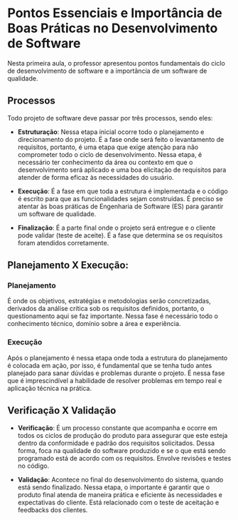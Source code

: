# Pontos Essenciais e Importância de Boas Práticas no Desenvolvimento de Software

Nesta primeira aula, o professor apresentou pontos fundamentais do ciclo de desenvolvimento de software e a importância de um software de qualidade.

## Processos
Todo projeto de software deve passar por três processos, sendo eles:

- **Estruturação**: Nessa etapa inicial ocorre todo o planejamento e direcionamento do projeto. É a fase onde será feito o levantamento de requisitos, portanto, é uma etapa que exige atenção para não comprometer todo o ciclo de desenvolvimento. Nessa etapa, é necessário ter conhecimento da área ou contexto em que o desenvolvimento será aplicado e uma boa elicitação de requisitos para atender de forma eficaz às necessidades do usuário.

- **Execução**: É a fase em que toda a estrutura é implementada e o código é escrito para que as funcionalidades sejam construídas. É preciso se atentar às boas práticas de Engenharia de Software (ES) para garantir um software de qualidade.

- **Finalização**: É a parte final onde o projeto será entregue e o cliente pode validar (teste de aceite). É a fase que determina se os requisitos foram atendidos corretamente.

## Planejamento X Execução:

### **Planejamento**
É onde os objetivos, estratégias e metodologias serão concretizadas, derivados da análise crítica sob os requisitos definidos, portanto, o questionamento aqui se faz importante. Nessa fase é necessário todo o conhecimento técnico, domínio sobre a área e experiência.

### **Execução**
Após o planejamento é nessa etapa onde toda a estrutura do planejamento é colocada em ação, por isso, é fundamental que se tenha tudo antes planejado para sanar dúvidas e problemas durante o projeto. É nessa fase que é imprescindível a habilidade de resolver problemas em tempo real e aplicação técnica na prática.

## Verificação X Validação

- **Verificação**: É um processo constante que acompanha e ocorre em todos os ciclos de produção do produto para assegurar que este esteja dentro da conformidade e padrão dos requisitos solicitados. Dessa forma, foca na qualidade do software produzido e se o que está sendo programado está de acordo com os requisitos. Envolve revisões e testes no código.

- **Validação**: Acontece no final do desenvolvimento do sistema, quando está sendo finalizado. Nessa etapa, o importante é garantir que o produto final atenda de maneira prática e eficiente às necessidades e expectativas do cliente. Está relacionado com o teste de aceitação e feedbacks dos clientes.
